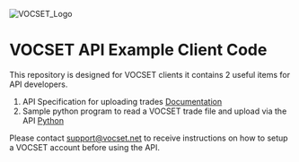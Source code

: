 ![VOCSET_Logo](https://www.vocset.net/img/logo192.png "VOCSET Logo")
# VOCSET API Example Client Code

This repository is designed for VOCSET clients it contains 2 useful items for API developers.

1. API Specification for uploading trades [Documentation](doc/trade/README.md)
2. Sample python program to read a VOCSET trade file and upload via the API [Python](src/uploadTrades.py)

Please contact support@vocset.net to receive instructions on how to setup a VOCSET account
before using the API.
